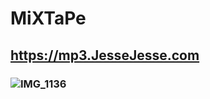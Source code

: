 # MiXTaPe
## https://mp3.JesseJesse.com
### ![IMG_1136](https://user-images.githubusercontent.com/119916323/231662050-e9a8caa2-39be-4169-84f1-5d123a2e41f3.PNG)
